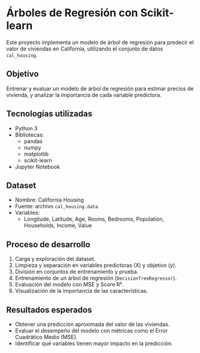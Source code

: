 # Árboles de Regresión con Scikit-learn

Este proyecto implementa un modelo de árbol de regresión para predecir el valor de viviendas en California, utilizando el conjunto de datos `cal_housing`.

## Objetivo

Entrenar y evaluar un modelo de árbol de regresión para estimar precios de vivienda, y analizar la importancia de cada variable predictora.

## Tecnologías utilizadas

- Python 3
- Bibliotecas:
  - pandas
  - numpy
  - matplotlib
  - scikit-learn
- Jupyter Notebook

## Dataset

- Nombre: California Housing
- Fuente: archivo `cal_housing.data`
- Variables:
  - Longitude, Latitude, Age, Rooms, Bedrooms, Population, Households, Income, Value

## Proceso de desarrollo

1. Carga y exploración del dataset.
2. Limpieza y separación en variables predictoras (X) y objetivo (y).
3. División en conjuntos de entrenamiento y prueba.
4. Entrenamiento de un árbol de regresión (`DecisionTreeRegressor`).
5. Evaluación del modelo con MSE y Score R².
6. Visualización de la importancia de las características.

## Resultados esperados

- Obtener una predicción aproximada del valor de las viviendas.
- Evaluar el desempeño del modelo con métricas como el Error Cuadrático Medio (MSE).
- Identificar qué variables tienen mayor impacto en la predicción.
